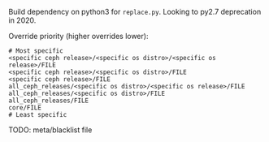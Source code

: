 Build dependency on python3 for `replace.py`. Looking to py2.7 deprecation in 2020.


Override priority (higher overrides lower):
```
# Most specific
<specific ceph release>/<specific os distro>/<specific os release>/FILE
<specific ceph release>/<specific os distro>/FILE
<specific ceph release>/FILE
all_ceph_releases/<specific os distro>/<specific os release>/FILE
all_ceph_releases/<specific os distro>/FILE
all_ceph_releases/FILE
core/FILE
# Least specific
```

TODO: meta/blacklist file

